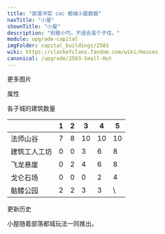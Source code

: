 ```yaml
---
title: "部落冲突 coc 都城小屋数据"
navTitle: "小屋"
shownTitle: "小屋"
description: "别致小巧，不适合高个子住。"
module: upgrade-capital
imgFolder: capital_buildings/2503
wiki: https://clashofclans.fandom.com/wiki/Houses
canonical: /upgrade/2503-Small-Hut
---
```


<UnitInfo :folder="$frontmatter.imgFolder" imgSrc="Small_Hut.png" :imgAlt="$frontmatter.navTitle" :description="$frontmatter.description" :isSmallImg="true" />

<SmallTitle>更多图片</SmallTitle>

<Panel>
    <UnitImgGroup :folder="$frontmatter.imgFolder">
        <UnitImg imgTitle="废墟" imgSrc="Small_Hut_Ruin.png" />
    </UnitImgGroup>
</Panel>

<SmallTitle>属性</SmallTitle>

<UnitProperties>
    <UnitProperty pKey="占地面积" pValue="2×2" />
    <UnitProperty pKey="判定面积" pValue="1×1" :isJudgeSquare="true" />
    <UnitProperty pKey="生命值" pValue="400" />
    <UnitProperty pKey="建造费用" pValue="250" />
    <UnitProperty pKey="摧毁奖励" resourceType="Gold3" pValue="15" />
</UnitProperties>

<SmallTitle>各子城的建筑数量</SmallTitle>

<DistrictTable>

|            |   1   |   2   |   3   |   4   |   5   |
|     ---    |  ---  |  ---  |  ---  |  ---  |  ---  |
|   法师山谷  |   7   |   8   |  10   |  10   |  10   |
| 建筑工人工坊 |   0   |   0  |   3   |   6   |   8   |
|   飞龙悬崖  |   0   |   2   |   4   |   6   |   8   |
|   戈仑石场  |   0   |   0   |   0   |   2   |   4   |
|   骷髅公园  |   2   |   2   |   3   |   3   |   \   |

</DistrictTable>

<SmallTitle>更新历史</SmallTitle>

<Timeline>
    <TimelineItem date="2022/05/02">
        <TimelineRow>小屋随着部落都城玩法一同推出。</TimelineRow>
    </TimelineItem>
    <TimelineItem :historyBottom="true" />
</Timeline>